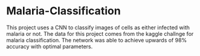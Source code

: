 # Malaria-Classification

This project uses a CNN to classify images of cells as either infected with malaria or not. The data for this project comes from the kaggle challnge for malaria classification.
The network was able to achieve upwards of 98% accuracy with optimal parameters. 
